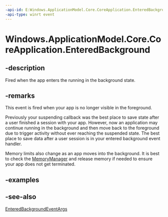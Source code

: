 ```yaml
---
-api-id: E:Windows.ApplicationModel.Core.CoreApplication.EnteredBackground
-api-type: winrt event
---
```


<!-- Event syntax
static public event Windows.Foundation.EventHandler EnteredBackground<Windows.ApplicationModel.EnteredBackgroundEventArgs>
-->

# Windows.ApplicationModel.Core.CoreApplication.EnteredBackground

## -description
Fired when the app enters the running in the background state.

## -remarks
This event is fired when your app is no longer visible in the foreground.

Previously your suspending callback was the best place to save state after a user finished a session with your app. However, now an application may continue running in the background and then move back to the foreground due to trigger activity without ever reaching the suspended state. The best place to save data after a user session is in your entered background event handler.

Memory limits also change as an app moves into the background. It is best to check the [MemoryManager](../windows.system/memorymanager.md) and release memory if needed to ensure your app does not get terminated.

## -examples

## -see-also
[EnteredBackgroundEventArgs](../windows.applicationmodel/enteredbackgroundeventargs.md)